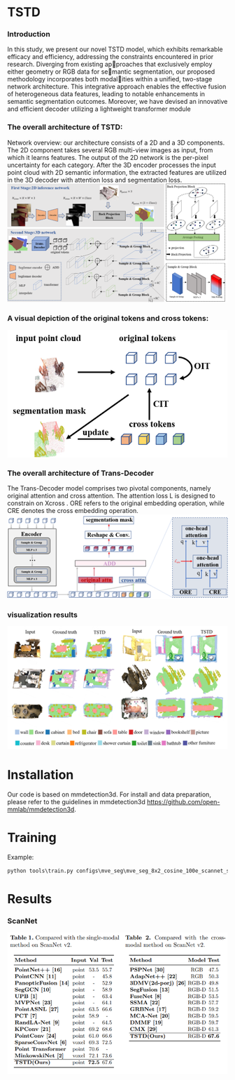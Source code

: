 # TSTD

### Introduction
In this study, we present our novel TSTD model, which exhibits remarkable efficacy and efficiency, addressing the constraints encountered in prior research. Diverging from existing approaches that exclusively employ either geometry or RGB data for semantic segmentation, our proposed methodology incorporates both modalities within a unified, two-stage network architecture. This integrative approach enables the effective fusion of heterogeneous data features,
leading to notable enhancements in semantic segmentation outcomes. Moreover, we have devised an innovative and efficient decoder utilizing a lightweight transformer module


### The overall architecture of TSTD:
Network overview: our architecture consists of a 2D and a 3D components. The 2D component takes several RGB multi-view images as input, from
which it learns features. The output of the 2D network is the per-pixel uncertainty for each category. After the 3D encoder processes the input point cloud
with 2D semantic information, the extracted features are utilized in the 3D decoder with attention loss and segmentation loss.
![image](https://github.com/Whu-gaozhao/TSTD/blob/main/resources/architecture_7.0.png)


### A visual depiction of the original tokens and cross tokens:
![image](https://github.com/Whu-gaozhao/TSTD/blob/main/resources/tokens_3.0.png)


### The overall architecture of Trans-Decoder
The Trans-Decoder model comprises two pivotal components, namely original attention and cross attention. The attention loss L is designed to constrain on Xcross . ORE refers to the
original embedding operation, while CRE denotes the cross embedding operation.
![image](https://github.com/Whu-gaozhao/TSTD/blob/main/resources/trans-docoder_6.0.png)


### visualization results
![image](https://github.com/Whu-gaozhao/TSTD/blob/main/resources/vis.png)


# Installation
Our code is based on mmdetection3d. For install and data preparation, please refer to the guidelines in mmdetection3d https://github.com/open-mmlab/mmdetection3d.


# Training
Example:
```python
python tools\train.py configs\mve_seg\mve_seg_8x2_cosine_100e_scannet_seg-3d-23dim.py
```

# Results
### ScanNet
![image](https://github.com/Whu-gaozhao/TSTD/blob/main/resources/result.png)

